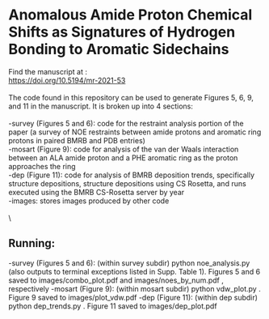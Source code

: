 # Anomalous Amide Proton Chemical Shifts as Signatures of Hydrogen Bonding to Aromatic Sidechains

Find the manuscript at : \
https://doi.org/10.5194/mr-2021-53 \
\
The code found in this repository can be used to generate Figures 5, 6, 9, and 11 in the manuscript. It is broken up into 4 sections: \
\
  -survey (Figures 5 and 6): code for the restraint analysis portion of the paper (a survey of NOE restraints between amide protons and aromatic ring protons in paired BMRB and PDB entries) \
  -mosart (Figure 9): code for analysis of the van der Waals interaction between an ALA amide proton and a PHE aromatic ring as the proton approaches the ring \
  -dep (Figure 11): code for analysis of BMRB deposition trends, specifically structure depositions, structure depositions using CS Rosetta, and runs executed using the BMRB CS-Rosetta server by year \
  -images: stores images produced by other code\
  \
  \
## Running:
  
  -survey (Figures 5 and 6): (within survey subdir) python noe_analysis.py (also outputs to terminal exceptions listed in Supp. Table 1). Figures 5 and 6 saved to images/combo_plot.pdf and images/noes_by_num.pdf , respectively
  -mosart (Figure 9): (within mosart subdir) python vdw_plot.py . Figure 9 saved to images/plot_vdw.pdf
  -dep (Figure 11): (within dep subdir) python dep_trends.py . Figure 11 saved to images/dep_plot.pdf
